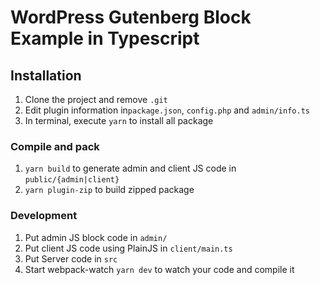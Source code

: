 # WordPress Gutenberg Block Example in Typescript

## Installation

1. Clone the project and remove `.git`
2. Edit plugin information in`package.json`, `config.php` and `admin/info.ts`
3. In terminal, execute `yarn` to install all package

### Compile and pack
1. `yarn build` to generate admin and client JS code in `public/{admin|client}`
2. `yarn plugin-zip` to build zipped package

### Development
1. Put admin JS block code in `admin/`
2. Put client JS code using PlainJS in `client/main.ts`
3. Put Server code in `src`
4. Start webpack-watch `yarn dev` to watch your code and compile it